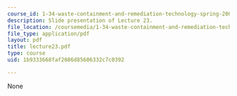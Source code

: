 ```yaml
---
course_id: 1-34-waste-containment-and-remediation-technology-spring-2004
description: Slide presentation of Lecture 23.
file_location: /coursemedia/1-34-waste-containment-and-remediation-technology-spring-2004/1b9333668faf2086d85606332c7c0392_lecture23.pdf
file_type: application/pdf
layout: pdf
title: lecture23.pdf
type: course
uid: 1b9333668faf2086d85606332c7c0392

---
```

None